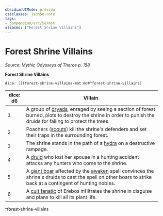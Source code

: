 ```yaml
---
obsidianUIMode: preview
cssclasses: json5e-note
tags:
- compendium/src/5e/mot
aliases: ["Forest Shrine Villains"]
---
```

# Forest Shrine Villains
*Source: Mythic Odysseys of Theros p. 158* 

**Forest Shrine Villains**

`dice: [](forest-shrine-villains-mot.md#^forest-shrine-villains)`

| dice: d6 | Villain |
|----------|---------|
| 1 | A group of [dryads](Mechanics/bestiary/fey/dryad.md), enraged by seeing a section of forest burned, plots to destroy the shrine in order to punish the druids for failing to protect the trees. |
| 2 | Poachers ([scouts](Mechanics/bestiary/humanoid/scout.md)) kill the shrine's defenders and set their traps in the surrounding forest. |
| 3 | The shrine stands in the path of a [hydra](Mechanics/bestiary/monstrosity/hydra.md) on a destructive rampage. |
| 4 | A [druid](Mechanics/bestiary/humanoid/druid.md) who lost her spouse in a hunting accident attacks any hunters who come to the shrine. |
| 5 | A [giant boar](Mechanics/bestiary/beast/giant-boar.md) affected by the [awaken](Mechanics/spells/awaken.md) spell convinces the shrine's druids to cast the spell on other boars to strike back at a contingent of hunting nobles. |
| 6 | A [cult fanatic](Mechanics/bestiary/humanoid/cult-fanatic.md) of Erebos infiltrates the shrine in disguise and plans to kill all its plant life. |
^forest-shrine-villains